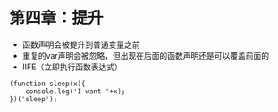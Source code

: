 # 第四章：提升
* 函数声明会被提升到普通变量之前
* 重复的var声明会被忽略，但出现在后面的函数声明还是可以覆盖前面的
* IIFE（立即执行函数表达式）

```
(function sleep(x){
	console.log('I want '+x);
})('sleep');
```


